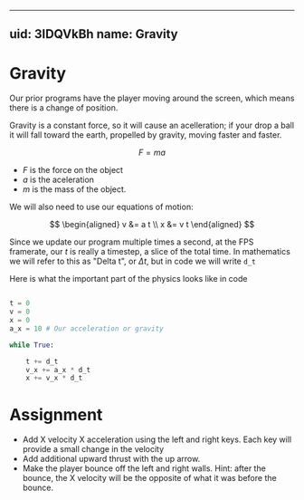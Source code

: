 ----
uid: 3IDQVkBh
name: Gravity 
----

# Gravity

Our prior programs have the player moving around the screen, which means there
is a change of position. 

Gravity is a constant force, so it will cause an acelleration; if your drop a
ball it will fall toward the earth, propelled by gravity, moving faster and
faster. 

$$
F = m a
$$

* $F$ is the force on the object
* $a$ is the aceleration
* $m$ is the mass of the object. 

We will also need to use our equations of motion:

$$
\begin{aligned}
v &= a t \\
x &= v t 
\end{aligned}
$$

Since we update our program multiple times a second, at the FPS framerate, our
$t$ is really a timestep, a slice of the total time. In mathematics we will
refer to this as "Delta t", or $\Delta t$, but in code we will write `d_t`

Here is what the important part of the physics looks like in code

```python 

t = 0
v = 0
x = 0
a_x = 10 # Our acceleration or gravity

while True:

    t += d_t
    v_x += a_x * d_t
    x += v_x * d_t

```

# Assignment

* Add X velocity X acceleration using the left and right keys. Each key will
  provide a small change in the velocity
* Add additional upward thrust with the up arrow. 
* Make the player bounce off the left and right walls. Hint: after the bounce,
  the X velocity will be the opposite of what it was before the bounce. 
